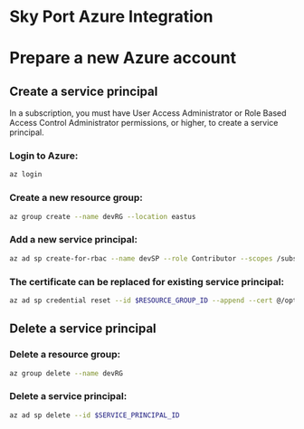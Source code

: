 Sky Port Azure Integration
==========================

# Prepare a new Azure account

## Create a service principal

In a subscription, you must have User Access Administrator
or Role Based Access Control Administrator permissions, or
higher, to create a service principal.

### Login to Azure:
```bash
az login
```

### Create a new resource group:
```bash
az group create --name devRG --location eastus
```

### Add a new service principal:
```bash
az ad sp create-for-rbac --name devSP --role Contributor --scopes /subscriptions/$SUBSCRIPTION_ID/resourceGroups/devRG --cert @/opt/swm/spool/secure/cluster/cert.pem
```

### The certificate can be replaced for existing service principal:
```bash
az ad sp credential reset --id $RESOURCE_GROUP_ID --append --cert @/opt/swm/spool/secure/cluster/cert.pem
```

## Delete a service principal

### Delete a resource group:
```bash
az group delete --name devRG
```

### Delete a service principal:
```bash
az ad sp delete --id $SERVICE_PRINCIPAL_ID
```
